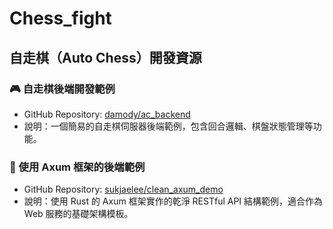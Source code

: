# Chess_fight

## 自走棋（Auto Chess）開發資源

### 🎮 自走棋後端開發範例
- GitHub Repository: [damody/ac_backend](https://github.com/damody/ac_backend)
- 說明：一個簡易的自走棋伺服器後端範例，包含回合邏輯、棋盤狀態管理等功能。

### 🚀 使用 Axum 框架的後端範例
- GitHub Repository: [sukjaelee/clean_axum_demo](https://github.com/sukjaelee/clean_axum_demo)
- 說明：使用 Rust 的 Axum 框架實作的乾淨 RESTful API 結構範例，適合作為 Web 服務的基礎架構模板。
